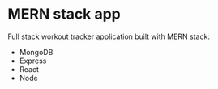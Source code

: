 # MERN stack app

Full stack workout tracker application built with MERN stack:
- MongoDB
- Express
- React
- Node

 